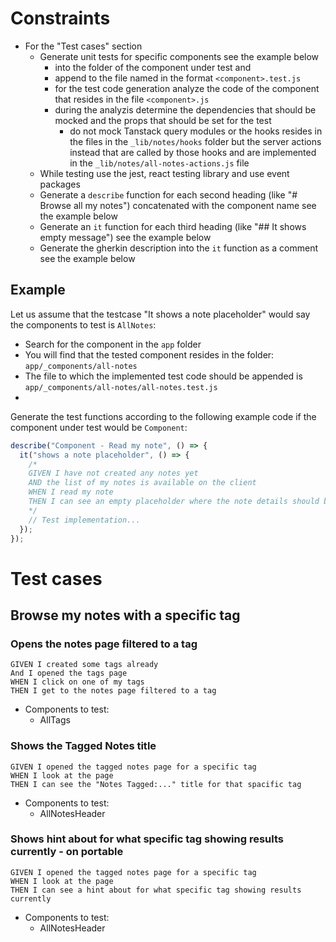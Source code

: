 # Constraints

- For the "Test cases" section
  - Generate unit tests for specific components see the example below
    - into the folder of the component under test and
    - append to the file named in the format `<component>.test.js`
    - for the test code generation analyze the code of the component that resides in the file `<component>.js`
    - during the analyzis determine the dependencies that should be mocked and the props that should be set for the test
      - do not mock Tanstack query modules or the hooks resides in the files in the `_lib/notes/hooks` folder but the server actions instead that are called by those hooks and are implemented in the `_lib/notes/all-notes-actions.js` file
  - While testing use the jest, react testing library and use event packages
  - Generate a `describe` function for each second heading (like "# Browse all my notes") concatenated with the component name see the example below
  - Generate an `it` function for each third heading (like "## It shows empty message") see the example below
  - Generate the gherkin description into the `it` function as a comment see the example below

## Example

Let us assume that the testcase "It shows a note placeholder" would say the components to test is `AllNotes`:

- Search for the component in the `app` folder
- You will find that the tested component resides in the folder: `app/_components/all-notes`
- The file to which the implemented test code should be appended is `app/_components/all-notes/all-notes.test.js`
-

Generate the test functions according to the following example code if the component under test would be `Component`:

```javascript
describe("Component - Read my note", () => {
  it("shows a note placeholder", () => {
    /*
    GIVEN I have not created any notes yet
    AND the list of my notes is available on the client
    WHEN I read my note
    THEN I can see an empty placeholder where the note details should be
    */
    // Test implementation...
  });
});
```

# Test cases

## Browse my notes with a specific tag

### Opens the notes page filtered to a tag

```gherkin
GIVEN I created some tags already
And I opened the tags page
WHEN I click on one of my tags
THEN I get to the notes page filtered to a tag
```

- Components to test:
  - AllTags

### Shows the Tagged Notes title

```gherkin
GIVEN I opened the tagged notes page for a specific tag
WHEN I look at the page
THEN I can see the "Notes Tagged:..." title for that spacific tag
```

- Components to test:
  - AllNotesHeader

### Shows hint about for what specific tag showing results currently - on portable

```gherkin
GIVEN I opened the tagged notes page for a specific tag
WHEN I look at the page
THEN I can see a hint about for what specific tag showing results currently
```

- Components to test:
  - AllNotesHeader
